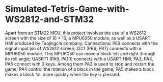 # Simulated-Tetris-Game-with-WS2812-and-STM32

Apart from an STM32 MCU, this project involves the use of a WS2812 screen with the size of 16 * 16, a MPU6050 module, as well as a USART HMI produced by Taojingchi company. 
Connections:
  PE9 connects with the signal input pin of WS2812 screen;
  I2C1 (PB6, PB7) connects with a MPU6050 module. This MPU6050 can move a block left and right through its roll angle;
  UASRT1 (PA9, PA10) connects with a USART HMI;
  PA3, PA4, PA5 connect with 3 keys. Among them PA3 is used to stop and restart the game; PA4 control the rotation of a block in the game; PA5 makes a block makes a block fall more quickly when the key is pressed.
